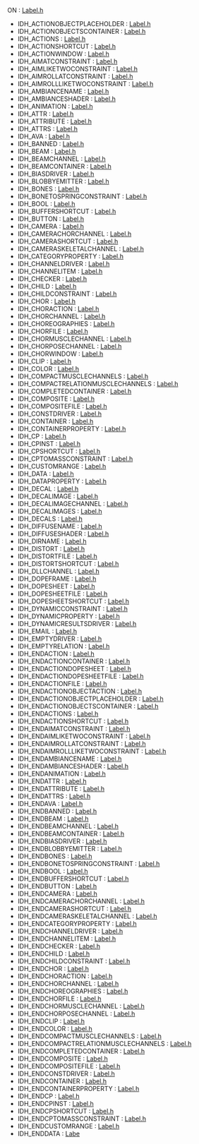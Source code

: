 ON : <a href="Label_8h.md#05408f6b2d021f75f614d9400f2fdaed" class="el">Label.h</a>
- IDH_ACTIONOBJECTPLACEHOLDER : <a href="Label_8h.md#6063fe9814958405776fef140cbb9673" class="el">Label.h</a>
- IDH_ACTIONOBJECTSCONTAINER : <a href="Label_8h.md#e43e060199f1653fb50c23e68d0731dd" class="el">Label.h</a>
- IDH_ACTIONS : <a href="Label_8h.md#11953d6b36bfb9da2e2bca220c858af7" class="el">Label.h</a>
- IDH_ACTIONSHORTCUT : <a href="Label_8h.md#45b7d63519e3a40744df0ea220da7520" class="el">Label.h</a>
- IDH_ACTIONWINDOW : <a href="Label_8h.md#fcb356d4c247cc3c0108940f891cf100" class="el">Label.h</a>
- IDH_AIMATCONSTRAINT : <a href="Label_8h.md#d3be46e20b2ed78fe6af593f8dab8033" class="el">Label.h</a>
- IDH_AIMLIKETWOCONSTRAINT : <a href="Label_8h.md#b3cf57d36710a2c85873a303a960b378" class="el">Label.h</a>
- IDH_AIMROLLATCONSTRAINT : <a href="Label_8h.md#8234a38a45d11ee314eb45aeb33b703b" class="el">Label.h</a>
- IDH_AIMROLLLIKETWOCONSTRAINT : <a href="Label_8h.md#ab86c159a12c2accca740c629741ae1a" class="el">Label.h</a>
- IDH_AMBIANCENAME : <a href="Label_8h.md#4108546e1d8f2c124015c285de797469" class="el">Label.h</a>
- IDH_AMBIANCESHADER : <a href="Label_8h.md#b9a17b1634737d3743758321e5a2d316" class="el">Label.h</a>
- IDH_ANIMATION : <a href="Label_8h.md#c5cb3002438e50d9001f122c59fda6f7" class="el">Label.h</a>
- IDH_ATTR : <a href="Label_8h.md#b33fcfcc2c2707d56c80dcdf7cfe5629" class="el">Label.h</a>
- IDH_ATTRIBUTE : <a href="Label_8h.md#2824affca85898617bd7bdb40850b4e0" class="el">Label.h</a>
- IDH_ATTRS : <a href="Label_8h.md#c1f623606dea859cd4c8964c8450eb68" class="el">Label.h</a>
- IDH_AVA : <a href="Label_8h.md#a6189317b20aae77323f41c3466073fc" class="el">Label.h</a>
- IDH_BANNED : <a href="Label_8h.md#c21c3f63924b9bff6c2ef9f5e9b75ff6" class="el">Label.h</a>
- IDH_BEAM : <a href="Label_8h.md#21c509e6a0c26229fa395a44ff7b8488" class="el">Label.h</a>
- IDH_BEAMCHANNEL : <a href="Label_8h.md#52d3dbce5a7cff6f8040b07208654fb0" class="el">Label.h</a>
- IDH_BEAMCONTAINER : <a href="Label_8h.md#532ea8fddaadccb8a6892910353b742e" class="el">Label.h</a>
- IDH_BIASDRIVER : <a href="Label_8h.md#c161d31955770c34186079904ba96c0a" class="el">Label.h</a>
- IDH_BLOBBYEMITTER : <a href="Label_8h.md#e41c7cba48671cdd37b8ed626501e3a0" class="el">Label.h</a>
- IDH_BONES : <a href="Label_8h.md#d597667eac03751f65c98dc40156d7a1" class="el">Label.h</a>
- IDH_BONETOSPRINGCONSTRAINT : <a href="Label_8h.md#4dda0e518bbec26e4ad3e3d8bd72d50d" class="el">Label.h</a>
- IDH_BOOL : <a href="Label_8h.md#25cacda1b11cdc5b8c9cf6a3c7faf814" class="el">Label.h</a>
- IDH_BUFFERSHORTCUT : <a href="Label_8h.md#321d44728c64b88d1eb9c53f62be89c2" class="el">Label.h</a>
- IDH_BUTTON : <a href="Label_8h.md#b56909b555a59e5e8ec5c08798fecd65" class="el">Label.h</a>
- IDH_CAMERA : <a href="Label_8h.md#358082a2de81f1529f5540b50bb1ad3c" class="el">Label.h</a>
- IDH_CAMERACHORCHANNEL : <a href="Label_8h.md#18f2b29e2f1666c2661982031a200200" class="el">Label.h</a>
- IDH_CAMERASHORTCUT : <a href="Label_8h.md#51ace128463c8247b8d241ecf6ebff63" class="el">Label.h</a>
- IDH_CAMERASKELETALCHANNEL : <a href="Label_8h.md#0f168553e1adb748564d2276eddf9bc4" class="el">Label.h</a>
- IDH_CATEGORYPROPERTY : <a href="Label_8h.md#8dbca1c82c5a05e616d82c6329071aa6" class="el">Label.h</a>
- IDH_CHANNELDRIVER : <a href="Label_8h.md#299ccdccc7ab9326f08eebdee6ed473a" class="el">Label.h</a>
- IDH_CHANNELITEM : <a href="Label_8h.md#bd11b3035d119846877c751f3ea2b8d9" class="el">Label.h</a>
- IDH_CHECKER : <a href="Label_8h.md#5969f9ef7fc9045300cfb1c8ad2c31e3" class="el">Label.h</a>
- IDH_CHILD : <a href="Label_8h.md#666a2827a09b472e303f8c9bd7fa4980" class="el">Label.h</a>
- IDH_CHILDCONSTRAINT : <a href="Label_8h.md#8c9eaf6f81a556b9a2449b9c248d0feb" class="el">Label.h</a>
- IDH_CHOR : <a href="Label_8h.md#a89889431984466dc10fe2eea3251ade" class="el">Label.h</a>
- IDH_CHORACTION : <a href="Label_8h.md#c6e232e64adb25ff197fa196bee6b2b7" class="el">Label.h</a>
- IDH_CHORCHANNEL : <a href="Label_8h.md#c644c1ac6fbf35fc391611b093c16a09" class="el">Label.h</a>
- IDH_CHOREOGRAPHIES : <a href="Label_8h.md#951c46183c0a238dc7c116fd06d3c88b" class="el">Label.h</a>
- IDH_CHORFILE : <a href="Label_8h.md#96374cf8fb76f32bdc8746ca29f3c9db" class="el">Label.h</a>
- IDH_CHORMUSCLECHANNEL : <a href="Label_8h.md#c7dd083c72771a7ffe1cf1186b255e2f" class="el">Label.h</a>
- IDH_CHORPOSECHANNEL : <a href="Label_8h.md#16c37898e6f452f8c22294c852397276" class="el">Label.h</a>
- IDH_CHORWINDOW : <a href="Label_8h.md#535205088fb7a056b7d700720604b20b" class="el">Label.h</a>
- IDH_CLIP : <a href="Label_8h.md#ed766a618b7e0ff10360fa65acccd77f" class="el">Label.h</a>
- IDH_COLOR : <a href="Label_8h.md#7badf8f9590bdbb224d11341dcd21ad0" class="el">Label.h</a>
- IDH_COMPACTMUSCLECHANNELS : <a href="Label_8h.md#28801323e616c443e73f175bd51bf079" class="el">Label.h</a>
- IDH_COMPACTRELATIONMUSCLECHANNELS : <a href="Label_8h.md#ae4833c74ebb0432af52a38ad4ef6c5a" class="el">Label.h</a>
- IDH_COMPLETEDCONTAINER : <a href="Label_8h.md#4bdd3693af0446cfed9553a9251b69d9" class="el">Label.h</a>
- IDH_COMPOSITE : <a href="Label_8h.md#eb287795e32713be511bd856ffedd088" class="el">Label.h</a>
- IDH_COMPOSITEFILE : <a href="Label_8h.md#8c6481c3af21196c100f5b21f6654ebe" class="el">Label.h</a>
- IDH_CONSTDRIVER : <a href="Label_8h.md#7edb1c859640694855ebbde9afa240e7" class="el">Label.h</a>
- IDH_CONTAINER : <a href="Label_8h.md#425d07f496b88c9eefb770c99262a694" class="el">Label.h</a>
- IDH_CONTAINERPROPERTY : <a href="Label_8h.md#ef870d1bca9b2b566151c523c8f9ad0f" class="el">Label.h</a>
- IDH_CP : <a href="Label_8h.md#7f3aae4ba83163ba620385dbdf10d54c" class="el">Label.h</a>
- IDH_CPINST : <a href="Label_8h.md#5ce249aaf6194ac2f1f81029d09f2f1b" class="el">Label.h</a>
- IDH_CPSHORTCUT : <a href="Label_8h.md#c91522cef4c0c669fc49904dbb275205" class="el">Label.h</a>
- IDH_CPTOMASSCONSTRAINT : <a href="Label_8h.md#fd4ed576e64c6ec72269788904b20708" class="el">Label.h</a>
- IDH_CUSTOMRANGE : <a href="Label_8h.md#7dd81373eda446e99d865a19d2fed108" class="el">Label.h</a>
- IDH_DATA : <a href="Label_8h.md#b4ffd1b6d0a84d793f728bc42f10b92f" class="el">Label.h</a>
- IDH_DATAPROPERTY : <a href="Label_8h.md#7d1342d61093545a27d9e62c92e99762" class="el">Label.h</a>
- IDH_DECAL : <a href="Label_8h.md#e3ffddc77a8ee0c8ff62a2bad1da72cc" class="el">Label.h</a>
- IDH_DECALIMAGE : <a href="Label_8h.md#3acaac889c56f5f8067a2e8226a92749" class="el">Label.h</a>
- IDH_DECALIMAGECHANNEL : <a href="Label_8h.md#a682f51e9cd37fd95d495fa05b93fae0" class="el">Label.h</a>
- IDH_DECALIMAGES : <a href="Label_8h.md#a1de6cc36998b52e8505f262c3090efe" class="el">Label.h</a>
- IDH_DECALS : <a href="Label_8h.md#c5f01b802e19f6184d21c38a50e13422" class="el">Label.h</a>
- IDH_DIFFUSENAME : <a href="Label_8h.md#cceb0231af01384fffbbef6a567a6112" class="el">Label.h</a>
- IDH_DIFFUSESHADER : <a href="Label_8h.md#582bb073cd321423c3903aeccffe6609" class="el">Label.h</a>
- IDH_DIRNAME : <a href="Label_8h.md#7ee00bd31c317ed6d2e8c00c98c4a11d" class="el">Label.h</a>
- IDH_DISTORT : <a href="Label_8h.md#67d5069c33d478978a3cc94253594532" class="el">Label.h</a>
- IDH_DISTORTFILE : <a href="Label_8h.md#fa4f8e17edb1a8d567d636cea86e1d21" class="el">Label.h</a>
- IDH_DISTORTSHORTCUT : <a href="Label_8h.md#2f73ccf2b5167627a9bdcad85f8f774d" class="el">Label.h</a>
- IDH_DLLCHANNEL : <a href="Label_8h.md#91441baa2d51abf823596ed9db7deda5" class="el">Label.h</a>
- IDH_DOPEFRAME : <a href="Label_8h.md#aa79c44c0913e12757845b6a1ba47876" class="el">Label.h</a>
- IDH_DOPESHEET : <a href="Label_8h.md#dcf239422b620a5115c6b2e5cf7db7c9" class="el">Label.h</a>
- IDH_DOPESHEETFILE : <a href="Label_8h.md#81b809fa913a91cde94d8480ca309a42" class="el">Label.h</a>
- IDH_DOPESHEETSHORTCUT : <a href="Label_8h.md#d80012b4e26cbb035a9ae4637f08c391" class="el">Label.h</a>
- IDH_DYNAMICCONSTRAINT : <a href="Label_8h.md#21ff9566438c2ee2aa1f06666a8327da" class="el">Label.h</a>
- IDH_DYNAMICPROPERTY : <a href="Label_8h.md#9841ab3141cbcef019442786b83415b6" class="el">Label.h</a>
- IDH_DYNAMICRESULTSDRIVER : <a href="Label_8h.md#55732469ac8d80a6672934288cdbda04" class="el">Label.h</a>
- IDH_EMAIL : <a href="Label_8h.md#04d0bb67c42698356d20e9661be99b9e" class="el">Label.h</a>
- IDH_EMPTYDRIVER : <a href="Label_8h.md#0abc42c74f96e76159e3a5911f09ef55" class="el">Label.h</a>
- IDH_EMPTYRELATION : <a href="Label_8h.md#e81d155d98c0f1d4c4fd216103f2c11c" class="el">Label.h</a>
- IDH_ENDACTION : <a href="Label_8h.md#283da5e20a53ed26d54a01b48587e232" class="el">Label.h</a>
- IDH_ENDACTIONCONTAINER : <a href="Label_8h.md#7519ad1c5ab332cdb69eeb0e543775f0" class="el">Label.h</a>
- IDH_ENDACTIONDOPESHEET : <a href="Label_8h.md#6898a0525c109597287383c012461235" class="el">Label.h</a>
- IDH_ENDACTIONDOPESHEETFILE : <a href="Label_8h.md#9109861a7eaab684b2c53870d60035c3" class="el">Label.h</a>
- IDH_ENDACTIONFILE : <a href="Label_8h.md#19bd7fccca418d34f2edbc6f01d1215e" class="el">Label.h</a>
- IDH_ENDACTIONOBJECTACTION : <a href="Label_8h.md#23d639b25c8efdee571566e967edf410" class="el">Label.h</a>
- IDH_ENDACTIONOBJECTPLACEHOLDER : <a href="Label_8h.md#a1ccc716ad9ce74d5811389f626c38a9" class="el">Label.h</a>
- IDH_ENDACTIONOBJECTSCONTAINER : <a href="Label_8h.md#c352f0e6f37403530e51e37f5977a1b1" class="el">Label.h</a>
- IDH_ENDACTIONS : <a href="Label_8h.md#dbb61695f85f7a3c2a9e0d0b437d8094" class="el">Label.h</a>
- IDH_ENDACTIONSHORTCUT : <a href="Label_8h.md#ed8d54f62819dd4afae47533898e5bbf" class="el">Label.h</a>
- IDH_ENDAIMATCONSTRAINT : <a href="Label_8h.md#72ead812970e188f7c3aeb3a5db63efa" class="el">Label.h</a>
- IDH_ENDAIMLIKETWOCONSTRAINT : <a href="Label_8h.md#7aa80183ebe4afd5b832cc8c8b0e15fd" class="el">Label.h</a>
- IDH_ENDAIMROLLATCONSTRAINT : <a href="Label_8h.md#d73c2bed17d9d2ec53e96713ee4caecd" class="el">Label.h</a>
- IDH_ENDAIMROLLLIKETWOCONSTRAINT : <a href="Label_8h.md#1351a80082fdf4f8aaf126253b889a46" class="el">Label.h</a>
- IDH_ENDAMBIANCENAME : <a href="Label_8h.md#83f947c229d1cd8522bd063a40bb2ae6" class="el">Label.h</a>
- IDH_ENDAMBIANCESHADER : <a href="Label_8h.md#69f75d9310d98f647c1134e3df35941e" class="el">Label.h</a>
- IDH_ENDANIMATION : <a href="Label_8h.md#dd68abbb61babd55eba87e3ec2c86a25" class="el">Label.h</a>
- IDH_ENDATTR : <a href="Label_8h.md#71fb838df2757177100996f9b762e53a" class="el">Label.h</a>
- IDH_ENDATTRIBUTE : <a href="Label_8h.md#72569c5f0400b7c178e49bb42d1d6072" class="el">Label.h</a>
- IDH_ENDATTRS : <a href="Label_8h.md#9e2d3020b1b9549c62235570dddb99b2" class="el">Label.h</a>
- IDH_ENDAVA : <a href="Label_8h.md#9ad842b22ccf8d9a0b4f614abca5ebfb" class="el">Label.h</a>
- IDH_ENDBANNED : <a href="Label_8h.md#ac48f78b6549ee56f1c4a4cb1f263d10" class="el">Label.h</a>
- IDH_ENDBEAM : <a href="Label_8h.md#50aa3138ee099f62180fdc9f0c36e851" class="el">Label.h</a>
- IDH_ENDBEAMCHANNEL : <a href="Label_8h.md#4b327e25da23bc2b19343f958f05261e" class="el">Label.h</a>
- IDH_ENDBEAMCONTAINER : <a href="Label_8h.md#608166fd091630e01b324a1d74289631" class="el">Label.h</a>
- IDH_ENDBIASDRIVER : <a href="Label_8h.md#bdabe03af071ef06c769bb4050c1a56c" class="el">Label.h</a>
- IDH_ENDBLOBBYEMITTER : <a href="Label_8h.md#b4770519db90a32f4b2ca4c8b6bbb5b2" class="el">Label.h</a>
- IDH_ENDBONES : <a href="Label_8h.md#417d5d6237a2caa2f3b7d5e33349f605" class="el">Label.h</a>
- IDH_ENDBONETOSPRINGCONSTRAINT : <a href="Label_8h.md#f486dfcd047a8a0f31f17496a0bc7947" class="el">Label.h</a>
- IDH_ENDBOOL : <a href="Label_8h.md#1a3638b3a61da1e482d74a2e8cbff17f" class="el">Label.h</a>
- IDH_ENDBUFFERSHORTCUT : <a href="Label_8h.md#63527ca375a834f72896809cfc2fa5ce" class="el">Label.h</a>
- IDH_ENDBUTTON : <a href="Label_8h.md#18b7eb3218a29c8e0bc4b5938b0209cf" class="el">Label.h</a>
- IDH_ENDCAMERA : <a href="Label_8h.md#aa35dcc621ac790279fd24ed0d2430b5" class="el">Label.h</a>
- IDH_ENDCAMERACHORCHANNEL : <a href="Label_8h.md#6a6b68be554a05e43b59fd8c71526a9a" class="el">Label.h</a>
- IDH_ENDCAMERASHORTCUT : <a href="Label_8h.md#c8ab1293d2ae8e8764a754cd8c820c41" class="el">Label.h</a>
- IDH_ENDCAMERASKELETALCHANNEL : <a href="Label_8h.md#1ec89982bde900b7e4fba86ac8afeabf" class="el">Label.h</a>
- IDH_ENDCATEGORYPROPERTY : <a href="Label_8h.md#76c7ce349126130998294c4add09c36e" class="el">Label.h</a>
- IDH_ENDCHANNELDRIVER : <a href="Label_8h.md#dc6f0396185e20d6a51727b5a028805e" class="el">Label.h</a>
- IDH_ENDCHANNELITEM : <a href="Label_8h.md#8dc4e5794b303b233d4f76de885d5d99" class="el">Label.h</a>
- IDH_ENDCHECKER : <a href="Label_8h.md#77731a435855b0beaecababaab46ba0a" class="el">Label.h</a>
- IDH_ENDCHILD : <a href="Label_8h.md#3a5a17dff15a2da909a4cb5e70a38cd7" class="el">Label.h</a>
- IDH_ENDCHILDCONSTRAINT : <a href="Label_8h.md#0d159c0225b6538d96e9adbf2c4795dc" class="el">Label.h</a>
- IDH_ENDCHOR : <a href="Label_8h.md#2ef94653a72b683f717a5069c7793c6c" class="el">Label.h</a>
- IDH_ENDCHORACTION : <a href="Label_8h.md#a7a336f0fc69068d9b119daecea3373f" class="el">Label.h</a>
- IDH_ENDCHORCHANNEL : <a href="Label_8h.md#3f3509c387d7ea2f3eab69821be2f8c7" class="el">Label.h</a>
- IDH_ENDCHOREOGRAPHIES : <a href="Label_8h.md#f1717085693cd9a306b58a81ccc49967" class="el">Label.h</a>
- IDH_ENDCHORFILE : <a href="Label_8h.md#d08e4886ef8f2ab9b8570a7d72afa950" class="el">Label.h</a>
- IDH_ENDCHORMUSCLECHANNEL : <a href="Label_8h.md#656a8b0179fe424ebf5b63ed86be7a5d" class="el">Label.h</a>
- IDH_ENDCHORPOSECHANNEL : <a href="Label_8h.md#1e23f7c08e1cfda1a7ae9ba1f098f3e6" class="el">Label.h</a>
- IDH_ENDCLIP : <a href="Label_8h.md#90f434488badaa4467c7f54ed6b3e2db" class="el">Label.h</a>
- IDH_ENDCOLOR : <a href="Label_8h.md#44b38b81dc3edbcc25305a6a641d27bb" class="el">Label.h</a>
- IDH_ENDCOMPACTMUSCLECHANNELS : <a href="Label_8h.md#4531dcffcd812b9b05fcced615539ed9" class="el">Label.h</a>
- IDH_ENDCOMPACTRELATIONMUSCLECHANNELS : <a href="Label_8h.md#543ad7b473581c54389b349e9964c1ae" class="el">Label.h</a>
- IDH_ENDCOMPLETEDCONTAINER : <a href="Label_8h.md#fde34d94de42c1160055644eed6351c9" class="el">Label.h</a>
- IDH_ENDCOMPOSITE : <a href="Label_8h.md#7b7a2869d1d3fd1f44db2a52f69ef81d" class="el">Label.h</a>
- IDH_ENDCOMPOSITEFILE : <a href="Label_8h.md#d63859eab70530a8d8cf36531c4a4666" class="el">Label.h</a>
- IDH_ENDCONSTDRIVER : <a href="Label_8h.md#604a949505cd41bf4141d28e99361216" class="el">Label.h</a>
- IDH_ENDCONTAINER : <a href="Label_8h.md#a5e7a7d5a02abbdb4751bc55338aad0d" class="el">Label.h</a>
- IDH_ENDCONTAINERPROPERTY : <a href="Label_8h.md#0b9792c2aaeb6d008a9cf035bcd4a21e" class="el">Label.h</a>
- IDH_ENDCP : <a href="Label_8h.md#0df2c2a212e007c759b637fd21bc9e7d" class="el">Label.h</a>
- IDH_ENDCPINST : <a href="Label_8h.md#11250737714f3bd525b6045105dd76c8" class="el">Label.h</a>
- IDH_ENDCPSHORTCUT : <a href="Label_8h.md#937f71661c1c0b15f5f72a264d4eb5d5" class="el">Label.h</a>
- IDH_ENDCPTOMASSCONSTRAINT : <a href="Label_8h.md#8270d71679778fc2dd40bfba5bb2f2b0" class="el">Label.h</a>
- IDH_ENDCUSTOMRANGE : <a href="Label_8h.md#f06e0142e5ca123f533d2c4930baf30e" class="el">Label.h</a>
- IDH_ENDDATA : <a href="Label_8h.md#295714c00d386a5d83047feda1791d70" class="el">Labe